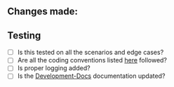 ## Changes made:



## Testing

- [ ] Is this tested on all the scenarios and edge cases?
- [ ] Are all the coding conventions listed [here](https://github.com/CyberMindWorks/Development-Docs/blob/master/coding_conventions.md) followed?
- [ ] Is proper logging added?
- [ ] Is the [Development-Docs](https://github.com/CyberMindWorks/Development-Docs) documentation updated?
